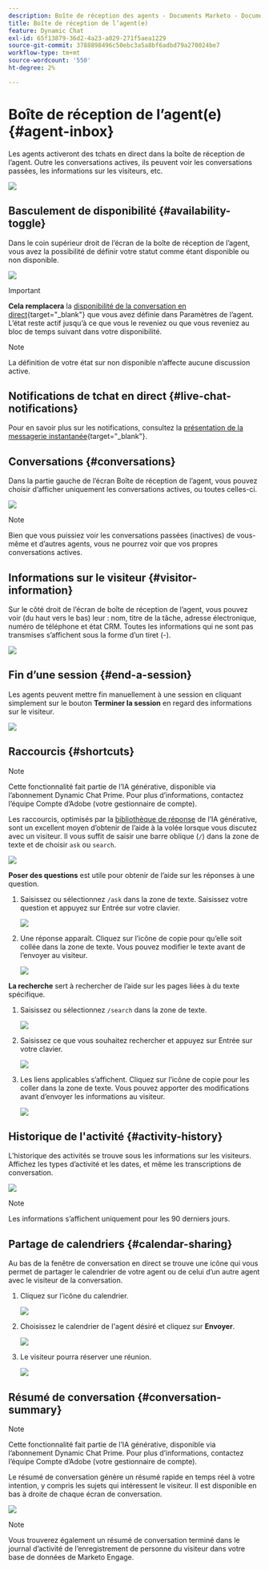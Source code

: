 ```yaml
---
description: Boîte de réception des agents - Documents Marketo - Documentation du produit
title: Boîte de réception de l’agent(e)
feature: Dynamic Chat
exl-id: 65f13879-36d2-4a23-a029-271f5aea1229
source-git-commit: 3788898496c50ebc3a5a8bf6adbd79a270024be7
workflow-type: tm+mt
source-wordcount: '550'
ht-degree: 2%

---
```


# Boîte de réception de l’agent(e) {#agent-inbox}

Les agents activeront des tchats en direct dans la boîte de réception de l’agent. Outre les conversations actives, ils peuvent voir les conversations passées, les informations sur les visiteurs, etc.

![](assets/agent-inbox-1.png)

## Basculement de disponibilité {#availability-toggle}

Dans le coin supérieur droit de l’écran de la boîte de réception de l’agent, vous avez la possibilité de définir votre statut comme étant disponible ou non disponible.

![](assets/agent-inbox-2.png)

>[!IMPORTANT]
>
>**Cela remplacera** la [disponibilité de la conversation en direct](/help/marketo/product-docs/demand-generation/dynamic-chat/setup-and-configuration/agent-settings.md#live-chat-availability){target="_blank"} que vous avez définie dans Paramètres de l’agent. L’état reste actif jusqu’à ce que vous le reveniez ou que vous reveniez au bloc de temps suivant dans votre disponibilité.

>[!NOTE]
>
>La définition de votre état sur non disponible n’affecte aucune discussion active.

## Notifications de tchat en direct {#live-chat-notifications}

Pour en savoir plus sur les notifications, consultez la [présentation de la messagerie instantanée](/help/marketo/product-docs/demand-generation/dynamic-chat/live-chat/live-chat-overview.md#live-chat-notifications){target="_blank"}.

## Conversations {#conversations}

Dans la partie gauche de l’écran Boîte de réception de l’agent, vous pouvez choisir d’afficher uniquement les conversations actives, ou toutes celles-ci.

![](assets/agent-inbox-4.png)

>[!NOTE]
>
>Bien que vous puissiez voir les conversations passées (inactives) de vous-même et d’autres agents, vous ne pourrez voir que vos propres conversations actives.

## Informations sur le visiteur {#visitor-information}

Sur le côté droit de l’écran de boîte de réception de l’agent, vous pouvez voir (du haut vers le bas) leur : nom, titre de la tâche, adresse électronique, numéro de téléphone et état CRM. Toutes les informations qui ne sont pas transmises s’affichent sous la forme d’un tiret (-).

![](assets/agent-inbox-5.png)

## Fin d’une session {#end-a-session}

Les agents peuvent mettre fin manuellement à une session en cliquant simplement sur le bouton **Terminer la session** en regard des informations sur le visiteur.

![](assets/agent-inbox-6.png)

## Raccourcis {#shortcuts}

>[!NOTE]
>
>Cette fonctionnalité fait partie de l’IA générative, disponible via l’abonnement Dynamic Chat Prime. Pour plus d’informations, contactez l’équipe Compte d’Adobe (votre gestionnaire de compte).

Les raccourcis, optimisés par la [bibliothèque de réponse](/help/marketo/product-docs/demand-generation/dynamic-chat/generative-ai/response-library.md) de l’IA générative, sont un excellent moyen d’obtenir de l’aide à la volée lorsque vous discutez avec un visiteur. Il vous suffit de saisir une barre oblique (`/`) dans la zone de texte et de choisir `ask` ou `search`.

![](assets/agent-inbox-7.png)

**Poser des questions** est utile pour obtenir de l’aide sur les réponses à une question.

1. Saisissez ou sélectionnez `/ask` dans la zone de texte. Saisissez votre question et appuyez sur Entrée sur votre clavier.

   ![](assets/agent-inbox-8.png)

1. Une réponse apparaît. Cliquez sur l’icône de copie pour qu’elle soit collée dans la zone de texte. Vous pouvez modifier le texte avant de l’envoyer au visiteur.

   ![](assets/agent-inbox-9.png)

**La recherche** sert à rechercher de l’aide sur les pages liées à du texte spécifique.

1. Saisissez ou sélectionnez `/search` dans la zone de texte.

   ![](assets/agent-inbox-10.png)

1. Saisissez ce que vous souhaitez rechercher et appuyez sur Entrée sur votre clavier.

   ![](assets/agent-inbox-11.png)

1. Les liens applicables s’affichent. Cliquez sur l’icône de copie pour les coller dans la zone de texte. Vous pouvez apporter des modifications avant d’envoyer les informations au visiteur.

   ![](assets/agent-inbox-12.png)

## Historique de l&#39;activité {#activity-history}

L’historique des activités se trouve sous les informations sur les visiteurs. Affichez les types d’activité et les dates, et même les transcriptions de conversation.

![](assets/agent-inbox-13.png)

>[!NOTE]
>
>Les informations s’affichent uniquement pour les 90 derniers jours.

## Partage de calendriers {#calendar-sharing}

Au bas de la fenêtre de conversation en direct se trouve une icône qui vous permet de partager le calendrier de votre agent ou de celui d’un autre agent avec le visiteur de la conversation.

1. Cliquez sur l’icône du calendrier.

   ![](assets/agent-inbox-14.png)

1. Choisissez le calendrier de l&#39;agent désiré et cliquez sur **Envoyer**.

   ![](assets/agent-inbox-15.png)

1. Le visiteur pourra réserver une réunion.

   ![](assets/agent-inbox-16.png)

## Résumé de conversation {#conversation-summary}

>[!NOTE]
>
>Cette fonctionnalité fait partie de l’IA générative, disponible via l’abonnement Dynamic Chat Prime. Pour plus d’informations, contactez l’équipe Compte d’Adobe (votre gestionnaire de compte).

Le résumé de conversation génère un résumé rapide en temps réel à votre intention, y compris les sujets qui intéressent le visiteur. Il est disponible en bas à droite de chaque écran de conversation.

![](assets/agent-inbox-17.png)

>[!NOTE]
>
>Vous trouverez également un résumé de conversation terminé dans le journal d’activité de l’enregistrement de personne du visiteur dans votre base de données de Marketo Engage.
